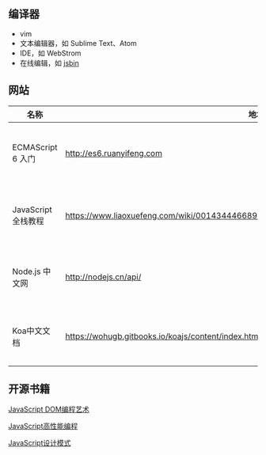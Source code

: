 
## 编译器

+ vim
+ 文本编辑器，如 Sublime Text、Atom
+ IDE，如 WebStrom
+ 在线编辑，如 [jsbin](http://jsbin.com)

## 网站

名称|地址|理由
--- | --- | ---
ECMAScript 6 入门 | http://es6.ruanyifeng.com | 简单易懂、结构清晰
JavaScript 全栈教程 | https://www.liaoxuefeng.com/wiki/001434446689867b27157e896e74d51a89c25cc8b43bdb3000 | 前后兼有、测试方便
Node.js 中文网 | http://nodejs.cn/api/ | 支持搜索、API详尽
Koa中文文档 | https://wohugb.gitbooks.io/koajs/content/index.html | koa及其常用模块api

## 开源书籍

[JavaScript DOM编程艺术](http://ishare.iask.sina.com.cn/f/21352792.html)

[JavaScript高性能编程](http://ishare.iask.sina.com.cn/f/23698036.html)

[JavaScript设计模式](http://ishare.iask.sina.com.cn/f/15124967.html)